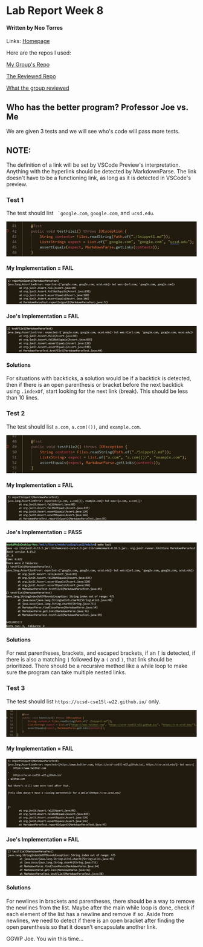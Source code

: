 # **Lab Report Week 8**
#### Written by Neo Torres

Links:
[Homepage](https://nickpizzablock.github.io/cse15l-lab-reports/)

Here are the repos I used:

[My Group's Repo](https://github.com/JaredJose/markdown-parse)

[The Reviewed Repo](https://github.com/ucsd-cse15l-w22/markdown-parse)

[What the group reviewed](https://github.com/christopherthomason/markdown-parse/blob/adcca062a7ab6baf49f557fec764741bb0a15ff6/MarkdownParse.java#L23)

## Who has the better program? Professor Joe vs. Me
We are given 3 tests and we will see who's code will pass more tests. 

## NOTE: 
The definition of a link will be set by VSCode Preview's interpretation. Anything with the hyperlink should be detected by MarkdownParse. The link doesn't have to be a functioning link, as long as it is detected in VSCode's preview.

### Test 1

The test should list `` `google.com``, `google.com`, and `ucsd.edu`.

![Image](lrw8img/mdpJoeTest1.jpg)

#### My Implementation = FAIL

![Image](lrw8img/mdpJaredTestOut1.jpg)

#### Joe's Implementation = FAIL

![Image](lrw8img/mdpJoeTestOut1.jpg)

#### Solutions
For situations with backticks, a solution would be if a backtick is detected, then if there is an open parenthesis or bracket before the next backtick using `.indexOf`, start looking for the next link (break). This should be less than 10 lines. 

### Test 2

The test should list `a.com`, `a.com(())`, and `example.com`.

![Image](lrw8img/mdpJoeTest2.jpg)

#### My Implementation = FAIL

![Image](lrw8img/mdpJaredTestOut2.jpg)

#### Joe's Implementation = PASS

![Image](lrw8img/bruhhruhu.jpg)

#### Solutions
For nest parentheses, brackets, and escaped brackets, if an `[` is detected, if there is also a matching `]` followed by a `(` and `)`, that link should be prioritized. There should be a recursive method like a while loop to make sure the program can take multiple nested links.
<!-- way to remember how many of the same parentheses, brackets, and escaped brackets is repeated and match their open with closed. Like if there is a `[` then an `[`, the code should start  -->

### Test 3

The test should list `https://ucsd-cse15l-w22.github.io/` only.

![Image](lrw8img/mdpJoeTest3.jpg)

#### My Implementation = FAIL

![Image](lrw8img/mdpJaredTestOut3.jpg)

#### Joe's Implementation = FAIL

![Image](lrw8img/mdpJoeTestOut3.jpg)

#### Solutions
For newlines in brackets and parentheses, there should be a way to remove the newlines from the list. Maybe after the main while loop is done, check if each element of the list has a newline and remove if so. Aside from newlines, we need to detect if there is an open bracket after finding the open parenthesis so that it doesn't encapsulate another link. 

GGWP Joe. You win this time...
